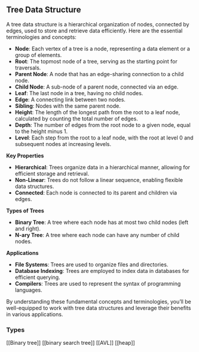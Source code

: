 ## Tree Data Structure

A tree data structure is a hierarchical organization of nodes, connected by edges, used to store and retrieve data efficiently. Here are the essential terminologies and concepts:

- **Node**: Each vertex of a tree is a node, representing a data element or a group of elements.
- **Root**: The topmost node of a tree, serving as the starting point for traversals.
- **Parent Node**: A node that has an edge-sharing connection to a child node.
- **Child Node**: A sub-node of a parent node, connected via an edge.
- **Leaf**: The last node in a tree, having no child nodes.
- **Edge**: A connecting link between two nodes.
- **Sibling**: Nodes with the same parent node.
- **Height**: The length of the longest path from the root to a leaf node, calculated by counting the total number of edges.
- **Depth**: The number of edges from the root node to a given node, equal to the height minus 1.
- **Level**: Each step from the root to a leaf node, with the root at level 0 and subsequent nodes at increasing levels.

**Key Properties**

- **Hierarchical**: Trees organize data in a hierarchical manner, allowing for efficient storage and retrieval.
- **Non-Linear**: Trees do not follow a linear sequence, enabling flexible data structures.
- **Connected**: Each node is connected to its parent and children via edges.

**Types of Trees**

- **Binary Tree**: A tree where each node has at most two child nodes (left and right).
- **N-ary Tree**: A tree where each node can have any number of child nodes.

**Applications**

- **File Systems**: Trees are used to organize files and directories.
- **Database Indexing**: Trees are employed to index data in databases for efficient querying.
- **Compilers**: Trees are used to represent the syntax of programming languages.

By understanding these fundamental concepts and terminologies, you’ll be well-equipped to work with tree data structures and leverage their benefits in various applications.



### Types
[[Binary tree]]
[[binary search tree]]
[[AVL]]
[[heap]]
